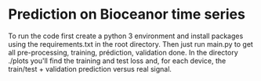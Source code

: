 # Prediction on Bioceanor time series

To run the code first create a python 3 environment and install packages using the requirements.txt in the root directory.
Then just run main.py to get all pre-processing, training, prédiction, validation done.
In the directory ./plots you'll find the training and test loss and, for each device, the train/test + validation prediction versus real signal.